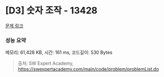# [D3] 숫자 조작 - 13428 

[문제 링크](https://swexpertacademy.com/main/code/problem/problemDetail.do?contestProbId=AX4EJPs68IkDFARe) 

### 성능 요약

메모리: 61,428 KB, 시간: 161 ms, 코드길이: 530 Bytes



> 출처: SW Expert Academy, https://swexpertacademy.com/main/code/problem/problemList.do